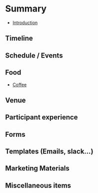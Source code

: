 # Summary

- [Introduction](README.md)

## Timeline

## Schedule / Events

## Food

- [Coffee](Food/Coffee.md)

## Venue

## Participant experience

## Forms

## Templates (Emails, slack...)

## Marketing Materials

## Miscellaneous items


